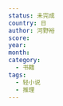 ```yaml
---
status: 未完成
country: 日
author: 河野裕
score:
year:
month:
category:
  - 书籍
tags:
  - 轻小说
  - 推理
---
```

